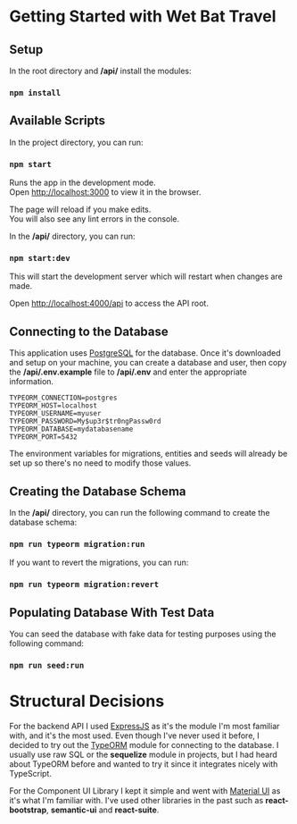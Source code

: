 # Getting Started with Wet Bat Travel

## Setup
In the root directory and **/api/** install the modules:

### `npm install`

## Available Scripts

In the project directory, you can run:

### `npm start`

Runs the app in the development mode.\
Open [http://localhost:3000](http://localhost:3000) to view it in the browser.

The page will reload if you make edits.\
You will also see any lint errors in the console.

In the **/api/** directory, you can run:
### `npm start:dev`

This will start the development server which will restart when changes are made.

Open [http://localhost:4000/api](http://localhost:4000/api) to access the API root.

## Connecting to the Database
This application uses [PostgreSQL](https://www.postgresql.org/download/) for the database. Once it's downloaded and 
setup on your machine, you can create a database and user, then copy the **/api/.env.example** file to **/api/.env** 
and enter the appropriate information.

```
TYPEORM_CONNECTION=postgres
TYPEORM_HOST=localhost
TYPEORM_USERNAME=myuser
TYPEORM_PASSWORD=My$up3r$tr0ngPassw0rd
TYPEORM_DATABASE=mydatabasename
TYPEORM_PORT=5432
```

The environment variables for migrations, entities and seeds will already be set up so there's no need to modify 
those values.

## Creating the Database Schema
In the **/api/** directory, you can run the following command to create the database schema:

### `npm run typeorm migration:run`
If you want to revert the migrations, you can run:

### `npm run typeorm migration:revert`

## Populating Database With Test Data
You can seed the database with fake data for testing purposes using the following command:

### `npm run seed:run`

# Structural Decisions

For the backend API I used [ExpressJS](https://expressjs.com/) as it's the module I'm most familiar with, and it's the 
most used. Even though I've never used it before, I decided to try out the [TypeORM](https://typeorm.io/) module for 
connecting to the database. I usually use raw SQL or the **sequelize** module in projects, but I had heard about 
TypeORM before and wanted to try it since it integrates nicely with TypeScript.

For the Component UI Library I kept it simple and went with [Material UI](https://material-ui.com/) as it's what I'm 
familiar with. I've used other libraries in the past such as **react-bootstrap**, **semantic-ui** and **react-suite**.
